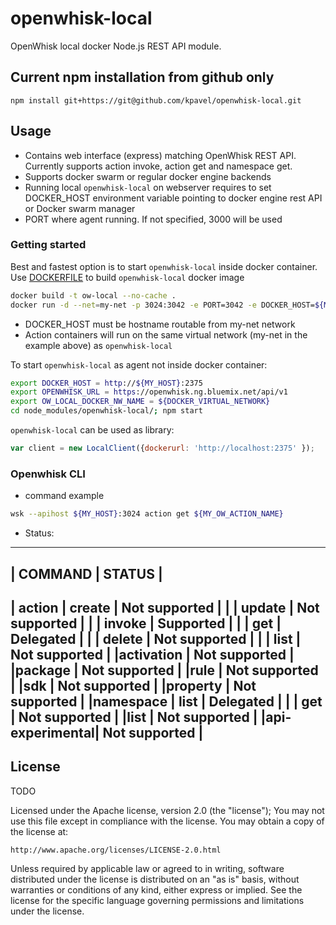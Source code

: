 # openwhisk-local

OpenWhisk local docker Node.js REST API module.


## Current npm installation from github only


`npm install git+https://git@github.com/kpavel/openwhisk-local.git`

## Usage

 * Contains web interface (express) matching OpenWhisk REST API. Currently supports action invoke, action get and namespace get.
 * Supports docker swarm or regular docker engine backends
 * Running local `openwhisk-local` on webserver requires to set DOCKER_HOST environment variable pointing to docker engine rest API or Docker swarm manager
 * PORT where agent running. If not specified, 3000 will be used
 

### Getting started

Best and fastest option is to start `openwhisk-local` inside docker container.
Use [DOCKERFILE](Dockerfile) to build `openwhisk-local` docker image
``` sh
docker build -t ow-local --no-cache .
docker run -d --net=my-net -p 3024:3042 -e PORT=3042 -e DOCKER_HOST=${MY_HOST}:2375 -e OPENWHISK_URL=https://openwhisk.ng.bluemix.net/api/v1 ow-local
```
* DOCKER_HOST must be hostname routable from my-net network
* Action containers will run on the same virtual network (my-net in the example above) as `openwhisk-local`

To start `openwhisk-local` as agent not inside docker container:

``` sh
export DOCKER_HOST = http://${MY_HOST}:2375
export OPENWHISK_URL = https://openwhisk.ng.bluemix.net/api/v1
export OW_LOCAL_DOCKER_NW_NAME = ${DOCKER_VIRTUAL_NETWORK}
cd node_modules/openwhisk-local/; npm start

```

`openwhisk-local` can be used as library:

``` js
var client = new LocalClient({dockerurl: 'http://localhost:2375' });

```

### Openwhisk CLI

* command example
``` sh
wsk --apihost ${MY_HOST}:3024 action get ${MY_OW_ACTION_NAME}

```

* Status:

--------------------------------------------
| 		COMMAND 	 	|		STATUS		|
--------------------------------------------
| action  	| create  	| Not supported 	|
|		  	| update	| Not supported 	|
|		  	| invoke	| 	Supported 		|
|		  	| get		| Delegated		 	|
|		  	| delete	| Not supported 	|
|		  	| list		| Not supported 	|
|activation	|		Not supported 			|
|package	|		Not supported 			|
|rule		|		Not supported 			|
|sdk		|		Not supported 			|
|property	|		Not supported 			|
|namespace	| list		| Delegated 		|
|		  	| get		| Not supported	 	|
|list		|		Not supported 			|
|api-experimental|	Not supported 			|
--------------------------------------------


## License
TODO

Licensed under the Apache license, version 2.0 (the "license"); You may not use this file except in compliance with the license. You may obtain a copy of the license at:

    http://www.apache.org/licenses/LICENSE-2.0.html

Unless required by applicable law or agreed to in writing, software distributed under the license is distributed on an "as is" basis, without warranties or conditions of any kind, either express or implied. See the license for the specific language governing permissions and limitations under the license.
